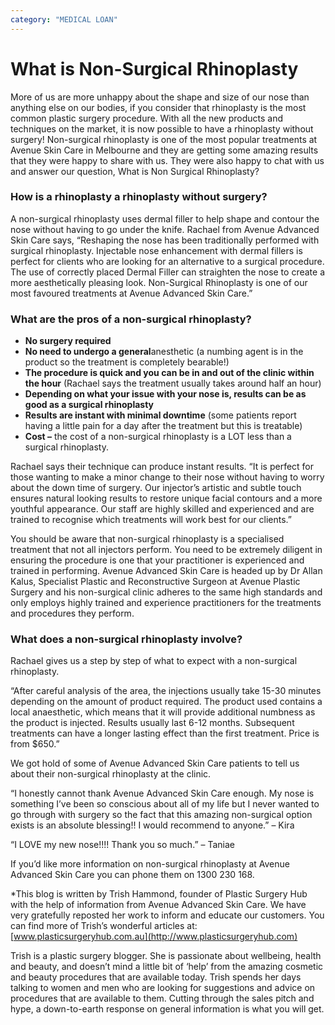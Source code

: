 ```yaml
---
category: "MEDICAL LOAN"
---
```


# What is Non-Surgical Rhinoplasty

More of us are more unhappy about the shape and size of our nose than anything else on our bodies, if you consider that rhinoplasty is the most common plastic surgery procedure. With all the new products and techniques on the market, it is now possible to have a rhinoplasty without surgery! Non-surgical rhinoplasty is one of the most popular treatments at Avenue Skin Care in Melbourne and they are getting some amazing results that they were happy to share with us. They were also happy to chat with us and answer our question, What is Non Surgical Rhinoplasty?

### How is a rhinoplasty a rhinoplasty without surgery?

A non-surgical rhinoplasty uses dermal filler to help shape and contour the nose without having to go under the knife. Rachael from Avenue Advanced Skin Care says, “Reshaping the nose has been traditionally performed with surgical rhinoplasty. Injectable nose enhancement with dermal fillers is perfect for clients who are looking for an alternative to a surgical procedure. The use of correctly placed Dermal Filler can straighten the nose to create a more aesthetically pleasing look. Non-Surgical Rhinoplasty is one of our most favoured treatments at Avenue Advanced Skin Care.”

### What are the pros of a non-surgical rhinoplasty?

- **No surgery required**
- **No need to undergo a general**anesthetic (a numbing agent is in the product so the treatment is completely bearable!)
- **The procedure is quick and you can be in and out of the clinic within the hour** (Rachael says the treatment usually takes around half an hour)
- **Depending on what your issue with your nose is, results can be as good as a surgical rhinoplasty**
- **Results are instant with minimal downtime** (some patients report having a little pain for a day after the treatment but this is treatable)
- **Cost –** the cost of a non-surgical rhinoplasty is a LOT less than a surgical rhinoplasty.

Rachael says their technique can produce instant results. “It is perfect for those wanting to make a minor change to their nose without having to worry about the down time of surgery. Our injector’s artistic and subtle touch ensures natural looking results to restore unique facial contours and a more youthful appearance. Our staff are highly skilled and experienced and are trained to recognise which treatments will work best for our clients.”

You should be aware that non-surgical rhinoplasty is a specialised treatment that not all injectors perform. You need to be extremely diligent in ensuring the procedure is one that your practitioner is experienced and trained in performing. Avenue Advanced Skin Care is headed up by Dr Allan Kalus, Specialist Plastic and Reconstructive Surgeon at Avenue Plastic Surgery and his non-surgical clinic adheres to the same high standards and only employs highly trained and experience practitioners for the treatments and procedures they perform.

### What does a non-surgical rhinoplasty involve?

Rachael gives us a step by step of what to expect with a non-surgical rhinoplasty.

“After careful analysis of the area, the injections usually take 15-30 minutes depending on the amount of product required. The product used contains a local anaesthetic, which means that it will provide additional numbness as the product is injected. Results usually last 6-12 months. Subsequent treatments can have a longer lasting effect than the first treatment. Price is from $650.”

We got hold of some of Avenue Advanced Skin Care patients to tell us about their non-surgical rhinoplasty at the clinic.

“I honestly cannot thank Avenue Advanced Skin Care enough. My nose is something I’ve been so conscious about all of my life but I never wanted to go through with surgery so the fact that this amazing non-surgical option exists is an absolute blessing!! I would recommend to anyone.” – Kira

“I LOVE my new nose!!!! Thank you so much.” – Taniae

If you’d like more information on non-surgical rhinoplasty at Avenue Advanced Skin Care you can phone them on 1300 230 168.

\*This blog is written by Trish Hammond, founder of Plastic Surgery Hub with the help of information from Avenue Advanced Skin Care. We have very gratefully reposted her work to inform and educate our customers. You can find more of Trish’s wonderful articles at: [www.plasticsurgeryhub.com.au](http://www.plasticsurgeryhub.com)

Trish is a plastic surgery blogger. She is passionate about wellbeing, health and beauty, and doesn’t mind a little bit of ‘help’ from the amazing cosmetic and beauty procedures that are available today. Trish spends her days talking to women and men who are looking for suggestions and advice on procedures that are available to them. Cutting through the sales pitch and hype, a down-to-earth response on general information is what you will get.
